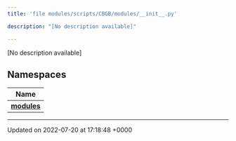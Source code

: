 ```yaml
---
title: 'file modules/scripts/CBGB/modules/__init__.py'

description: "[No description available]"

---
```







[No description available]

## Namespaces

| Name           |
| -------------- |
| **[modules](/documentation/code/namespaces/namespacemodules/)**  |






-------------------------------

Updated on 2022-07-20 at 17:18:48 +0000
